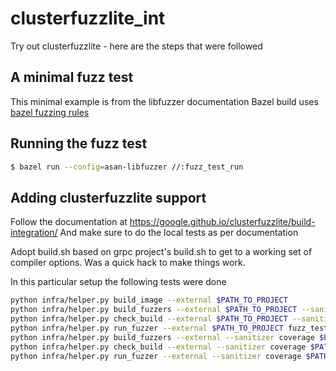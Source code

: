 # clusterfuzzlite_int
Try out clusterfuzzlite - here are the steps that were followed

## A minimal fuzz test
This minimal example is from the libfuzzer documentation
Bazel build uses [bazel fuzzing rules](https://github.com/bazelbuild/rules_fuzzing)

## Running the fuzz test
```sh
$ bazel run --config=asan-libfuzzer //:fuzz_test_run
```

## Adding clusterfuzzlite support
Follow the documentation at https://google.github.io/clusterfuzzlite/build-integration/
And make sure to do the local tests as per documentation

Adopt build.sh based on grpc project's build.sh to get to a working set of compiler options. Was a quick hack to make things work.

In this particular setup the following tests were done
```sh
python infra/helper.py build_image --external $PATH_TO_PROJECT
python infra/helper.py build_fuzzers --external $PATH_TO_PROJECT --sanitizer address
python infra/helper.py check_build --external $PATH_TO_PROJECT --sanitizer address
python infra/helper.py run_fuzzer --external $PATH_TO_PROJECT fuzz_test_bin
python infra/helper.py build_fuzzers --external --sanitizer coverage $PATH_TO_PROJECT
python infra/helper.py check_build --external --sanitizer coverage $PATH_TO_PROJECT
python infra/helper.py run_fuzzer --external --sanitizer coverage $PATH_TO_PROJECT fuzz_test_bin
```
